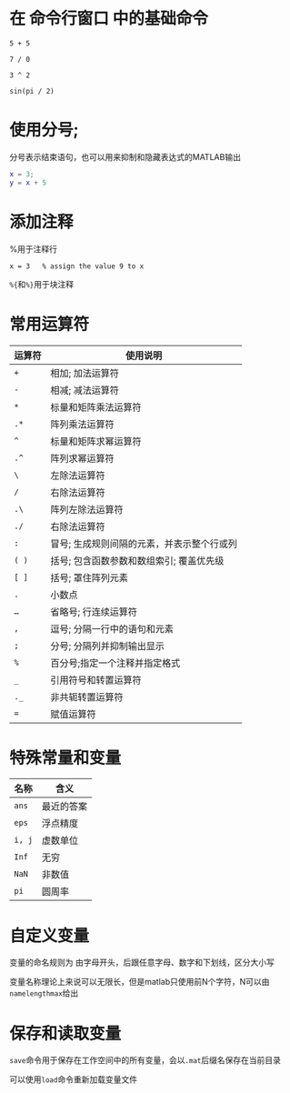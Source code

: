 # 在 命令行窗口 中的基础命令

`5 + 5`

`7 / 0`

`3 ^ 2`

`sin(pi / 2)`

# 使用分号;

分号表示结束语句，也可以用来抑制和隐藏表达式的MATLAB输出

```matlab
x = 3;
y = x + 5
```

# 添加注释

%用于注释行

 `x = 3   % assign the value 9 to x`

`%{`和`%}`用于块注释

# 常用运算符

|运算符| 使用说明|
|--|--|
|`+`| 相加; 加法运算符 |
|`-` | 相减; 减法运算符 |
| `*` | 标量和矩阵乘法运算符 |
|`.*` | 阵列乘法运算符|
| `^` | 标量和矩阵求幂运算符 |
| `.^`|  阵列求幂运算符|
|  `\` | 左除法运算符 |
| `/` | 右除法运算符 |
| `.\` | 阵列左除法运算符 |
| `./` | 右除法运算符 |
|  `:`|  冒号; 生成规则间隔的元素，并表示整个行或列 |
| `( )` | 括号; 包含函数参数和数组索引; 覆盖优先级  |
| `[ ]` | 括号; 罩住阵列元素 |
| `.` | 小数点 |
| `…` | 省略号; 行连续运算符 |
| `,` | 逗号; 分隔一行中的语句和元素 |
| `;` | 分号; 分隔列并抑制输出显示  |
| `%` | 百分号;指定一个注释并指定格式 |
| `_` | 引用符号和转置运算符 |
| `._` | 非共轭转置运算符 |
| `=` | 赋值运算符|

# 特殊常量和变量

| 名称   | 含义       |
| ------ | ---------- |
| `ans`  | 最近的答案 |
| `eps`  | 浮点精度   |
| `i, j` | 虚数单位   |
| `Inf`  | 无穷       |
| `NaN`  | 非数值     |
| `pi`   | 圆周率     |

# 自定义变量

变量的命名规则为 由字母开头，后跟任意字母、数字和下划线，区分大小写

变量名称理论上来说可以无限长，但是matlab只使用前N个字符，N可以由`namelengthmax`给出

# 保存和读取变量

`save`命令用于保存在工作空间中的所有变量，会以`.mat`后缀名保存在当前目录

可以使用`load`命令重新加载变量文件
